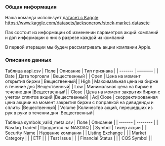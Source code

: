 ### Общая информация
Наша команда использует [датасет с Kaggle ](https://www.kaggle.com/datasets/jacksoncrow/stock-market-dataset)https://www.kaggle.com/datasets/jacksoncrow/stock-market-datasete

Пак состоит из информации об изменении параметров акций компаний и доп информации о них в разрезе каждой из компаний

В первой итерации мы будем рассматривать акции компании Apple. 
### Описание данных 
Таблица aapl.csv
| Поле  | Описание   | Тип признака |
| ------- | -------- |
| Date    | Дата торговли     | Вещественный |
| Open    | Цена на момент открытия биржи    | Вещественный|
| High    | Максимальная цена на бирже в течение дня    |Вещественный|
| Low     | Минимальная цена на бирже в течение дня    |Вещественный|
| Close    | Цена на момент закрытия биржи с учетом сплитов акций |Вещественный|
| Adj Close    | скорректированная цена акциии на момент закрытия биржи с поправкой на дивиденды и сплиты    |Вещественный|
| Volume     |Количество акций, перешедших из рук в руки в течении дня   |Вещественный|

Таблица symbols_valid_meta.csv 
| Поле  | Описание   |
| ------- | -------- |
| Nasdaq Traded    | Продается на NASDAQ     |
| Symbol    | Тикер акции   |
| Security Name    | Название компании   |
| Listing Exchange     |   |
| Market Category    |  |
| ETF    |     |
| Test Issue     | |
| Financial Status     |   |
| CQS Symbol     |   |
